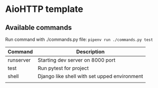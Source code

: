 AioHTTP template
==========

## Available commands
Run command with ./commands.py file: `pipenv run ./commands.py test`

| Command   | Description                                  |
|-----------|----------------------------------------------|
| runserver | Starting dev server on 8000 port             |
| test      | Run pytest for project                       |
| shell     | Django like shell with set upped environment |
|           |                                              |
